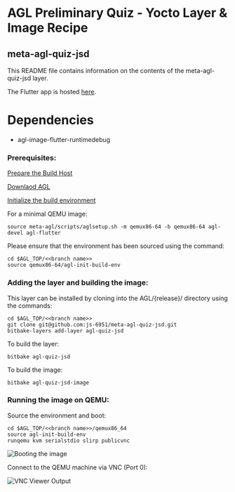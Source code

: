 # AGL Preliminary Quiz - Yocto Layer & Image Recipe

## meta-agl-quiz-jsd

This README file contains information on the contents of the meta-agl-quiz-jsd layer.

The Flutter app is hosted [here](https://github.com/js-6951/agl-quiz-jsd).

Dependencies
============

 - agl-image-flutter-runtimedebug

### Prerequisites:

[Prepare the Build Host](https://docs.automotivelinux.org/en/octopus/#01_Getting_Started/02_Building_AGL_Image/02_Preparing_Your_Build_Host/)

[Downlaod AGL](https://docs.automotivelinux.org/en/octopus/#01_Getting_Started/02_Building_AGL_Image/03_Downloading_AGL_Software/)

[Initialize the build environment](https://docs.automotivelinux.org/en/octopus/#01_Getting_Started/02_Building_AGL_Image/04_Initializing_Your_Build_Environment/)

For a minimal QEMU image:

```
source meta-agl/scripts/aglsetup.sh -m qemux86-64 -b qemux86-64 agl-devel agl-flutter
```

Please ensure that the environment has been sourced using the command:

```
cd $AGL_TOP/<<branch name>> 
source qemux86-64/agl-init-build-env   
```

### Adding the layer and building the image:

This layer can be installed by cloning into the AGL/{release}/ directory using the commands:

```
cd $AGL_TOP/<<branch name>> 
git clone git@github.com:js-6951/meta-agl-quiz-jsd.git
bitbake-layers add-layer agl-quiz-jsd
```

To build the layer:

```
bitbake agl-quiz-jsd
```

To build the image:

```
bitbake agl-quiz-jsd-image
```
### Running the image on QEMU:

Source the environment and boot:

```
cd $AGL_TOP/<<branch name>>/qemux86_64
source agl-init-build-env   
runqemu kvm serialstdio slirp publicvnc
```
![Booting the image](https://github.com/js-6951/meta-agl-quiz-jsd/images/qemu_booting.png "Booting the image")

Connect to the QEMU machine via VNC (Port 0):

![VNC Viewer Output](https://github.com/js-6951/meta-agl-quiz-jsd/images/qemu_booted.png "Running Application")
